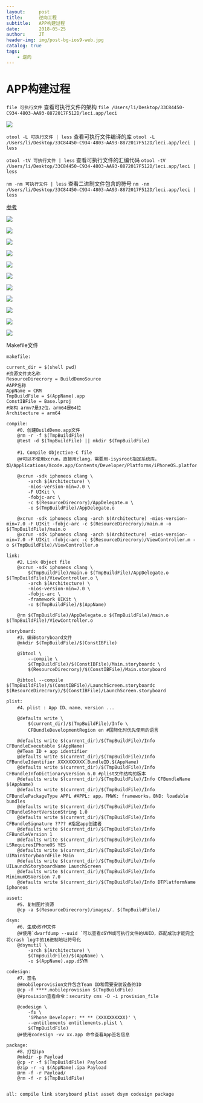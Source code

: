 ```yaml
---
layout:     post
title:      逆向工程
subtitle:   APP构建过程
date:       2018-05-25
author:     JT
header-img: img/post-bg-ios9-web.jpg
catalog: true
tags:
    - 逆向
---
```


# APP构建过程

`file 可执行文件` 查看可执行文件的架构
`file /Users/li/Desktop/33C84450-C934-4803-AA93-8872017F512D/leci.app/leci`

![](https://wtj900.github.io/img/reverse/可执行文件架构.png)

`otool -L 可执行文件 | less` 查看可执行文件编译的库
`otool -L /Users/li/Desktop/33C84450-C934-4803-AA93-8872017F512D/leci.app/leci | less`

`otool -tV 可执行文件 | less` 查看可执行文件的汇编代码
`otool -tV /Users/li/Desktop/33C84450-C934-4803-AA93-8872017F512D/leci.app/leci | less`

`nm -nm 可执行文件 | less` 查看二进制文件包含的符号
`nm -nm /Users/li/Desktop/33C84450-C934-4803-AA93-8872017F512D/leci.app/leci | less` 

[参考](https://blog.csdn.net/boring_cat/article/details/79697535)

![](https://wtj900.github.io/img/reverse/ipa文件内容.png)

![](https://wtj900.github.io/img/reverse/Xcode构建流程.png)

![](https://wtj900.github.io/img/reverse/手动编译-1.png)

![](https://wtj900.github.io/img/reverse/手动编译-2.png)

![](https://wtj900.github.io/img/reverse/手动编译-3.png)

![](https://wtj900.github.io/img/reverse/手动编译-4.png)

![](https://wtj900.github.io/img/reverse/手动编译-5.png)

![](https://wtj900.github.io/img/reverse/手动编译-6.png)

![](https://wtj900.github.io/img/reverse/手动编译-7.png)

![](https://wtj900.github.io/img/reverse/手动编译-8.png)

![](https://wtj900.github.io/img/reverse/entitlements_plist.png)

Makefile文件

```
makefile:

current_dir = $(shell pwd)
#资源文件夹名称
ResourceDirecrory = BuildDemoSource
#APP名称
AppName = CRM
TmpBuildFile = $(AppName).app
ConstIBFile = Base.lproj
#架构 armv7是32位，arm64是64位
Architecture = arm64 

compile:
	#0、创建BuildDemo.app文件
	@rm -r -f $(TmpBuildFile)
	@test -d $(TmpBuildFile) || mkdir $(TmpBuildFile)

	#1、Compile Objective-C file
	@#可以不使用xcrun，直接用clang，需要用-isysroot指定系统库，如/Applications/Xcode.app/Contents/Developer/Platforms/iPhoneOS.platform/Developer/SDKs/iPhoneOS.sdk

	@xcrun -sdk iphoneos clang \
		-arch $(Architecture) \
		-mios-version-min=7.0 \
		-F UIKit \
		-fobjc-arc \
		-c $(ResourceDirecrory)/AppDelegate.m \
		-o $(TmpBuildFile)/AppDelegate.o

	@xcrun -sdk iphoneos clang -arch $(Architecture) -mios-version-min=7.0 -F UIKit -fobjc-arc -c $(ResourceDirecrory)/main.m -o $(TmpBuildFile)/main.o
	@xcrun -sdk iphoneos clang -arch $(Architecture) -mios-version-min=7.0 -F UIKit -fobjc-arc -c $(ResourceDirecrory)/ViewController.m -o $(TmpBuildFile)/ViewController.o
	
link:
	#2、Link Object file
	@xcrun -sdk iphoneos clang \
		$(TmpBuildFile)/main.o $(TmpBuildFile)/AppDelegate.o $(TmpBuildFile)/ViewController.o \
		-arch $(Architecture) \
		-mios-version-min=7.0 \
		-fobjc-arc \
		-framework UIKit \
		-o $(TmpBuildFile)/$(AppName)

	@rm $(TmpBuildFile)/AppDelegate.o $(TmpBuildFile)/main.o $(TmpBuildFile)/ViewController.o

storyboard:
	#3、编译storyboard文件
	@mkdir $(TmpBuildFile)/$(ConstIBFile)

	@ibtool \
		--compile \
		$(TmpBuildFile)/$(ConstIBFile)/Main.storyboardc \
		$(ResourceDirecrory)/$(ConstIBFile)/Main.storyboard

	@ibtool --compile $(TmpBuildFile)/$(ConstIBFile)/LaunchScreen.storyboardc $(ResourceDirecrory)/$(ConstIBFile)/LaunchScreen.storyboard

plist:
	#4、plist : App ID、name、version ...
	
	@defaults write \
		$(current_dir)/$(TmpBuildFile)/Info \
		CFBundleDevelopmentRegion en #国际化时优先使用的语言

	@defaults write $(current_dir)/$(TmpBuildFile)/Info CFBundleExecutable $(AppName)
	@#Team ID + app identifier
	@defaults write $(current_dir)/$(TmpBuildFile)/Info CFBundleIdentifier XXXXXXXXXX.BundleID.$(AppName)
	@defaults write $(current_dir)/$(TmpBuildFile)/Info CFBundleInfoDictionaryVersion 6.0 #plist文件结构的版本
	@defaults write $(current_dir)/$(TmpBuildFile)/Info CFBundleName $(AppName)
	@defaults write $(current_dir)/$(TmpBuildFile)/Info CFBundlePackageType APPL #APPL: app，FMWK: frameworks，BND: loadable bundles
	@defaults write $(current_dir)/$(TmpBuildFile)/Info CFBundleShortVersionString 1.0
	@defaults write $(current_dir)/$(TmpBuildFile)/Info CFBundleSignature ???? #指定app创建者
	@defaults write $(current_dir)/$(TmpBuildFile)/Info CFBundleVersion 1
	@defaults write $(current_dir)/$(TmpBuildFile)/Info LSRequiresIPhoneOS YES
	@defaults write $(current_dir)/$(TmpBuildFile)/Info UIMainStoryboardFile Main
	@defaults write $(current_dir)/$(TmpBuildFile)/Info UILaunchStoryboardName LaunchScreen
	@defaults write $(current_dir)/$(TmpBuildFile)/Info MinimumOSVersion 7.0
	@defaults write $(current_dir)/$(TmpBuildFile)/Info DTPlatformName iphoneos

asset:
	#5、复制图片资源
	@cp -a $(ResourceDirecrory)/images/. $(TmpBuildFile)/

dsym:
	#6、生成dSYM文件
	@#使用`dwarfdump --uuid `可以查看dSYM或可执行文件的UUID，匹配成功才能完全将crash log中的16进制地址符号化
	@dsymutil \
		-arch $(Architecture) \
		$(TmpBuildFile)/$(AppName) \
		-o $(AppName).app.dSYM

codesign:
	#7、签名
	@#mobileprovision文件包含Team ID和需要安装设备的ID
	@cp -f ****.mobileprovision $(TmpBuildFile)
	@#provision查看命令：security cms -D -i provision_file

	@codesign \
		-fs \
		'iPhone Developer: ** ** (XXXXXXXXXX)' \
		--entitlements entitlements.plist \
		$(TmpBuildFile)
	@#使用codesign -vv xx.app 命令查看App签名信息

package:
	#8、打包ipa
	@mkdir -p Payload
	@cp -r -f $(TmpBuildFile) Payload
	@zip -r -q $(AppName).ipa Payload
	@rm -f -r Payload/
	@rm -f -r $(TmpBuildFile)


all: compile link storyboard plist asset dsym codesign package

```





